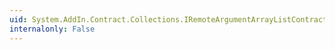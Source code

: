 ```yaml
---
uid: System.AddIn.Contract.Collections.IRemoteArgumentArrayListContract.Remove(System.AddIn.Contract.RemoteArgument)
internalonly: False
---
```

